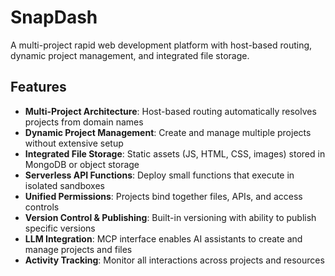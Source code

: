 # SnapDash

A multi-project rapid web development platform with host-based routing, dynamic project management, and integrated file storage.

## Features

- **Multi-Project Architecture**: Host-based routing automatically resolves projects from domain names
- **Dynamic Project Management**: Create and manage multiple projects without extensive setup
- **Integrated File Storage**: Static assets (JS, HTML, CSS, images) stored in MongoDB or object storage
- **Serverless API Functions**: Deploy small functions that execute in isolated sandboxes
- **Unified Permissions**: Projects bind together files, APIs, and access controls
- **Version Control & Publishing**: Built-in versioning with ability to publish specific versions
- **LLM Integration**: MCP interface enables AI assistants to create and manage projects and files
- **Activity Tracking**: Monitor all interactions across projects and resources

